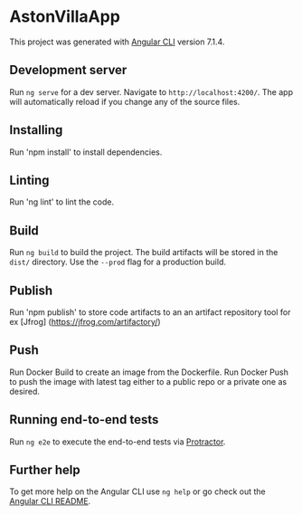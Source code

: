 # AstonVillaApp

This project was generated with [Angular CLI](https://github.com/angular/angular-cli) version 7.1.4.

## Development server

Run `ng serve` for a dev server. Navigate to `http://localhost:4200/`. The app will automatically reload if you change any of the source files.

## Installing
Run 'npm install' to install dependencies.

## Linting
Run 'ng lint' to lint the code.

## Build

Run `ng build` to build the project. The build artifacts will be stored in the `dist/` directory. Use the `--prod` flag for a production build.

## Publish

Run 'npm publish' to store code artifacts to an an artifact repository tool for ex [Jfrog] (https://jfrog.com/artifactory/)

## Push
Run Docker Build to create an image from the Dockerfile.
Run Docker Push to push the image with latest tag either to a public repo or a private one as desired.

## Running end-to-end tests

Run `ng e2e` to execute the end-to-end tests via [Protractor](http://www.protractortest.org/).

## Further help

To get more help on the Angular CLI use `ng help` or go check out the [Angular CLI README](https://github.com/angular/angular-cli/blob/master/README.md).
